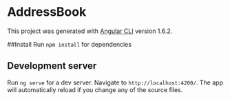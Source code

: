 # AddressBook

This project was generated with [Angular CLI](https://github.com/angular/angular-cli) version 1.6.2.

##Install
Run `npm install` for dependencies

## Development server

Run `ng serve` for a dev server. Navigate to `http://localhost:4200/`. The app will automatically reload if you change any of the source files.




